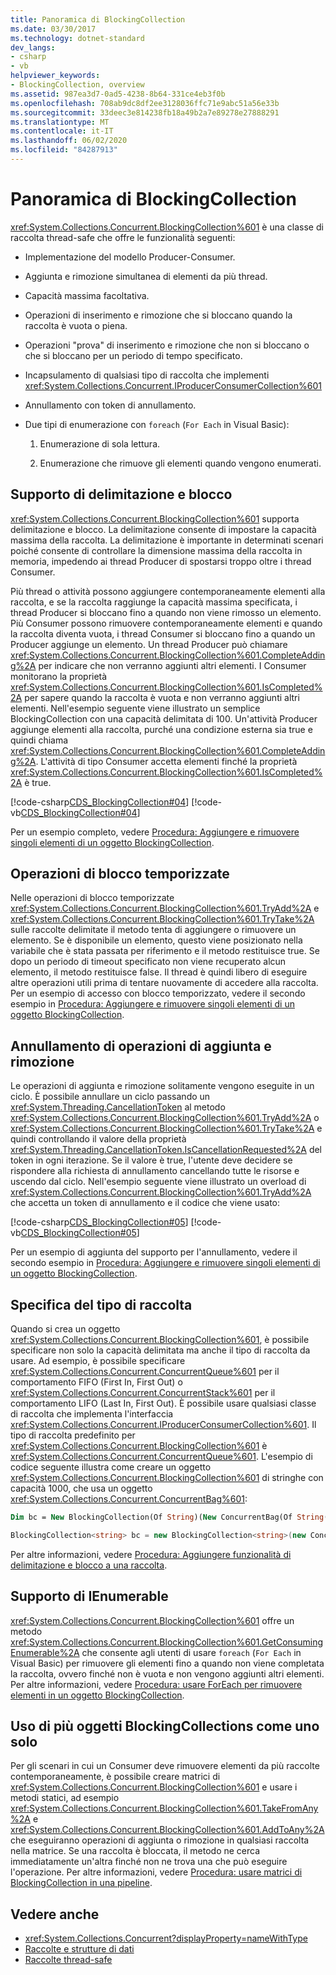```yaml
---
title: Panoramica di BlockingCollection
ms.date: 03/30/2017
ms.technology: dotnet-standard
dev_langs:
- csharp
- vb
helpviewer_keywords:
- BlockingCollection, overview
ms.assetid: 987ea3d7-0ad5-4238-8b64-331ce4eb3f0b
ms.openlocfilehash: 708ab9dc8df2ee3128036ffc71e9abc51a56e33b
ms.sourcegitcommit: 33deec3e814238fb18a49b2a7e89278e27888291
ms.translationtype: MT
ms.contentlocale: it-IT
ms.lasthandoff: 06/02/2020
ms.locfileid: "84287913"
---
```

# <a name="blockingcollection-overview"></a>Panoramica di BlockingCollection
<xref:System.Collections.Concurrent.BlockingCollection%601> è una classe di raccolta thread-safe che offre le funzionalità seguenti:  
  
- Implementazione del modello Producer-Consumer.  
  
- Aggiunta e rimozione simultanea di elementi da più thread.  
  
- Capacità massima facoltativa.  
  
- Operazioni di inserimento e rimozione che si bloccano quando la raccolta è vuota o piena.  
  
- Operazioni "prova" di inserimento e rimozione che non si bloccano o che si bloccano per un periodo di tempo specificato.  
  
- Incapsulamento di qualsiasi tipo di raccolta che implementi <xref:System.Collections.Concurrent.IProducerConsumerCollection%601>  
  
- Annullamento con token di annullamento.  
  
- Due tipi di enumerazione con `foreach` (`For Each` in Visual Basic):  
  
    1. Enumerazione di sola lettura.  
  
    2. Enumerazione che rimuove gli elementi quando vengono enumerati.  
  
## <a name="bounding-and-blocking-support"></a>Supporto di delimitazione e blocco  
 <xref:System.Collections.Concurrent.BlockingCollection%601> supporta delimitazione e blocco. La delimitazione consente di impostare la capacità massima della raccolta. La delimitazione è importante in determinati scenari poiché consente di controllare la dimensione massima della raccolta in memoria, impedendo ai thread Producer di spostarsi troppo oltre i thread Consumer.  
  
 Più thread o attività possono aggiungere contemporaneamente elementi alla raccolta, e se la raccolta raggiunge la capacità massima specificata, i thread Producer si bloccano fino a quando non viene rimosso un elemento. Più Consumer possono rimuovere contemporaneamente elementi e quando la raccolta diventa vuota, i thread Consumer si bloccano fino a quando un Producer aggiunge un elemento. Un thread Producer può chiamare <xref:System.Collections.Concurrent.BlockingCollection%601.CompleteAdding%2A> per indicare che non verranno aggiunti altri elementi. I Consumer monitorano la proprietà <xref:System.Collections.Concurrent.BlockingCollection%601.IsCompleted%2A> per sapere quando la raccolta è vuota e non verranno aggiunti altri elementi. Nell'esempio seguente viene illustrato un semplice BlockingCollection con una capacità delimitata di 100. Un'attività Producer aggiunge elementi alla raccolta, purché una condizione esterna sia true e quindi chiama <xref:System.Collections.Concurrent.BlockingCollection%601.CompleteAdding%2A>. L'attività di tipo Consumer accetta elementi finché la proprietà <xref:System.Collections.Concurrent.BlockingCollection%601.IsCompleted%2A> è true.  
  
 [!code-csharp[CDS_BlockingCollection#04](../../../../samples/snippets/csharp/VS_Snippets_Misc/cds_blockingcollection/cs/blockingcollection.cs#04)]
 [!code-vb[CDS_BlockingCollection#04](../../../../samples/snippets/visualbasic/VS_Snippets_Misc/cds_blockingcollection/vb/introsnippetsbc.vb#04)]  
  
 Per un esempio completo, vedere [Procedura: Aggiungere e rimuovere singoli elementi di un oggetto BlockingCollection](how-to-add-and-take-items.md).  
  
## <a name="timed-blocking-operations"></a>Operazioni di blocco temporizzate  
 Nelle operazioni di blocco temporizzate <xref:System.Collections.Concurrent.BlockingCollection%601.TryAdd%2A> e <xref:System.Collections.Concurrent.BlockingCollection%601.TryTake%2A> sulle raccolte delimitate il metodo tenta di aggiungere o rimuovere un elemento. Se è disponibile un elemento, questo viene posizionato nella variabile che è stata passata per riferimento e il metodo restituisce true. Se dopo un periodo di timeout specificato non viene recuperato alcun elemento, il metodo restituisce false. Il thread è quindi libero di eseguire altre operazioni utili prima di tentare nuovamente di accedere alla raccolta. Per un esempio di accesso con blocco temporizzato, vedere il secondo esempio in [Procedura: Aggiungere e rimuovere singoli elementi di un oggetto BlockingCollection](how-to-add-and-take-items.md).  
  
## <a name="cancelling-add-and-take-operations"></a>Annullamento di operazioni di aggiunta e rimozione  
 Le operazioni di aggiunta e rimozione solitamente vengono eseguite in un ciclo. È possibile annullare un ciclo passando un <xref:System.Threading.CancellationToken> al metodo <xref:System.Collections.Concurrent.BlockingCollection%601.TryAdd%2A> o <xref:System.Collections.Concurrent.BlockingCollection%601.TryTake%2A> e quindi controllando il valore della proprietà <xref:System.Threading.CancellationToken.IsCancellationRequested%2A> del token in ogni iterazione. Se il valore è true, l'utente deve decidere se rispondere alla richiesta di annullamento cancellando tutte le risorse e uscendo dal ciclo. Nell'esempio seguente viene illustrato un overload di <xref:System.Collections.Concurrent.BlockingCollection%601.TryAdd%2A> che accetta un token di annullamento e il codice che viene usato:  
  
 [!code-csharp[CDS_BlockingCollection#05](../../../../samples/snippets/csharp/VS_Snippets_Misc/cds_blockingcollection/cs/blockingcollection.cs#05)]
 [!code-vb[CDS_BlockingCollection#05](../../../../samples/snippets/visualbasic/VS_Snippets_Misc/cds_blockingcollection/vb/introsnippetsbc.vb#05)]  
  
 Per un esempio di aggiunta del supporto per l'annullamento, vedere il secondo esempio in [Procedura: Aggiungere e rimuovere singoli elementi di un oggetto BlockingCollection](how-to-add-and-take-items.md).  
  
## <a name="specifying-the-collection-type"></a>Specifica del tipo di raccolta  
 Quando si crea un oggetto <xref:System.Collections.Concurrent.BlockingCollection%601>, è possibile specificare non solo la capacità delimitata ma anche il tipo di raccolta da usare. Ad esempio, è possibile specificare <xref:System.Collections.Concurrent.ConcurrentQueue%601> per il comportamento FIFO (First In, First Out) o <xref:System.Collections.Concurrent.ConcurrentStack%601> per il comportamento LIFO (Last In, First Out). È possibile usare qualsiasi classe di raccolta che implementa l'interfaccia <xref:System.Collections.Concurrent.IProducerConsumerCollection%601>. Il tipo di raccolta predefinito per <xref:System.Collections.Concurrent.BlockingCollection%601> è <xref:System.Collections.Concurrent.ConcurrentQueue%601>. L'esempio di codice seguente illustra come creare un oggetto <xref:System.Collections.Concurrent.BlockingCollection%601> di stringhe con capacità 1000, che usa un oggetto <xref:System.Collections.Concurrent.ConcurrentBag%601>:  
  
```vb  
Dim bc = New BlockingCollection(Of String)(New ConcurrentBag(Of String()), 1000)  
```  
  
```csharp  
BlockingCollection<string> bc = new BlockingCollection<string>(new ConcurrentBag<string>(), 1000 );  
```  
  
 Per altre informazioni, vedere [Procedura: Aggiungere funzionalità di delimitazione e blocco a una raccolta](how-to-add-bounding-and-blocking.md).  
  
## <a name="ienumerable-support"></a>Supporto di IEnumerable  
 <xref:System.Collections.Concurrent.BlockingCollection%601> offre un metodo <xref:System.Collections.Concurrent.BlockingCollection%601.GetConsumingEnumerable%2A> che consente agli utenti di usare `foreach` (`For Each` in Visual Basic) per rimuovere gli elementi fino a quando non viene completata la raccolta, ovvero finché non è vuota e non vengono aggiunti altri elementi. Per altre informazioni, vedere [Procedura: usare ForEach per rimuovere elementi in un oggetto BlockingCollection](how-to-use-foreach-to-remove.md).  
  
## <a name="using-many-blockingcollections-as-one"></a>Uso di più oggetti BlockingCollections come uno solo  
 Per gli scenari in cui un Consumer deve rimuovere elementi da più raccolte contemporaneamente, è possibile creare matrici di <xref:System.Collections.Concurrent.BlockingCollection%601> e usare i metodi statici, ad esempio <xref:System.Collections.Concurrent.BlockingCollection%601.TakeFromAny%2A> e <xref:System.Collections.Concurrent.BlockingCollection%601.AddToAny%2A> che eseguiranno operazioni di aggiunta o rimozione in qualsiasi raccolta nella matrice. Se una raccolta è bloccata, il metodo ne cerca immediatamente un'altra finché non ne trova una che può eseguire l'operazione. Per altre informazioni, vedere [Procedura: usare matrici di BlockingCollection in una pipeline](how-to-use-arrays-of-blockingcollections.md).  
  
## <a name="see-also"></a>Vedere anche

- <xref:System.Collections.Concurrent?displayProperty=nameWithType>
- [Raccolte e strutture di dati](../index.md)
- [Raccolte thread-safe](index.md)
